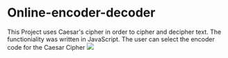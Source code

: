 # Online-encoder-decoder

This Project uses Caesar's cipher in order to cipher and decipher text. 
The functioniality was written in JavaScript.
The user can select the encoder code for the Caesar Cipher
<img src=“./images/Web-shot.png”>
